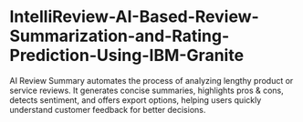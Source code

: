 # IntelliReview-AI-Based-Review-Summarization-and-Rating-Prediction-Using-IBM-Granite
AI Review Summary automates the process of analyzing lengthy product or service reviews. It generates concise summaries, highlights pros &amp; cons, detects sentiment, and offers export options, helping users quickly understand customer feedback for better decisions.
